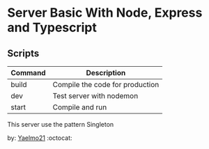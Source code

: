 # Server Basic With Node, Express and Typescript

## Scripts

| Command | Description |
| --- | --- |
| build | Compile the code for production |
| dev | Test server with nodemon|
| start | Compile and run |

This server use the pattern Singleton

by:  [Yaelmo21](https://github.com/yaelmo21) :octocat:

